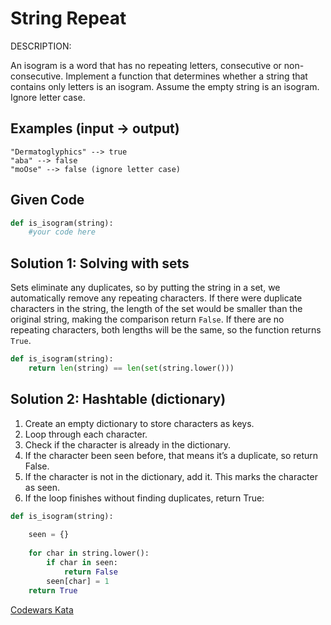 # String Repeat

DESCRIPTION:

An isogram is a word that has no repeating letters, consecutive or non-consecutive. Implement a function that determines whether a string that contains only letters is an isogram. Assume the empty string is an isogram. Ignore letter case.

## Examples (input -> output)

```
"Dermatoglyphics" --> true
"aba" --> false
"moOse" --> false (ignore letter case)
```

## Given Code

```python
def is_isogram(string):
    #your code here
```

## Solution 1: Solving with sets

Sets eliminate any duplicates, so by putting the string in a set, we automatically remove any repeating characters. If there were duplicate characters in the string, the length of the set would be smaller than the original string, making the comparison return `False`. If there are no repeating characters, both lengths will be the same, so the function returns `True`.

```python
def is_isogram(string):
    return len(string) == len(set(string.lower()))
```

## Solution 2: Hashtable (dictionary) 

1. Create an empty dictionary to store characters as keys.
2. Loop through each character.
3. Check if the character is already in the dictionary.
4. If the character been seen before, that means it’s a duplicate, so return False.
5. If the character is not in the dictionary, add it. This marks the character as seen.
6. If the loop finishes without finding duplicates, return True:

```python
def is_isogram(string):
    
    seen = {}
    
    for char in string.lower():
        if char in seen:
            return False
        seen[char] = 1
    return True
```

[Codewars Kata](https://www.codewars.com/kata/57a0e5c372292dd76d000d7e/train/javascript)